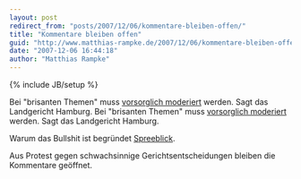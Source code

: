 ```yaml
---
layout: post
redirect_from: "posts/2007/12/06/kommentare-bleiben-offen/"
title: "Kommentare bleiben offen"
guid: "http://www.matthias-rampke.de/2007/12/06/kommentare-bleiben-offen/"
date: "2007-12-06 16:44:18"
author: "Matthias Rampke"
---
```

{% include JB/setup %}

Bei "brisanten Themen" muss <a href="http://www.stefan-niggemeier.de/blog/callactive-gmbh-niggemeier-ii/">vorsorglich moderiert</a> werden. Sagt das Landgericht Hamburg.
Bei "brisanten Themen" muss <a href="http://www.stefan-niggemeier.de/blog/callactive-gmbh-niggemeier-ii/">vorsorglich moderiert</a> werden. Sagt das Landgericht Hamburg.

Warum das Bullshit ist begr&uuml;ndet <a href="http://www.spreeblick.com/2007/12/06/sie-haben-das-recht-zu-schweigen/">Spreeblick</a>.

Aus Protest gegen schwachsinnige Gerichtsentscheidungen bleiben die Kommentare ge&ouml;ffnet.

